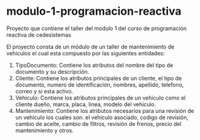 # modulo-1-programacion-reactiva
Proyecto que contiene el taller del modulo 1 del curso de programación reactiva de cedesistemas

El proyecto consta de un módulo de un taller de mantenimiento de vehiculos el cual esta compuesto por las siguientes entidades:

1. TipoDocumento: Contiene los atributos del nombre del tipo de documento y su descripción.
2. Cliente: Contiene los atributos principales de un cliente, el tipo de documento, numero de identificación, nombres, apellido, telefono, correo y si esta activo.
3. Vehiculo: Contiene los atributos principales de un vehiculo como el cliente dueño, marca, placa, linea, modelo del vehiculo.
4. Mantenimiento: Contiene los atributos necesarios para una revisión de un vehiculo los cuales son. el vehiculo asociado, codigo de revisión, cambio de aceite, cambio de filtros, revisión de frenos, precio del mantenimiento y otros.
